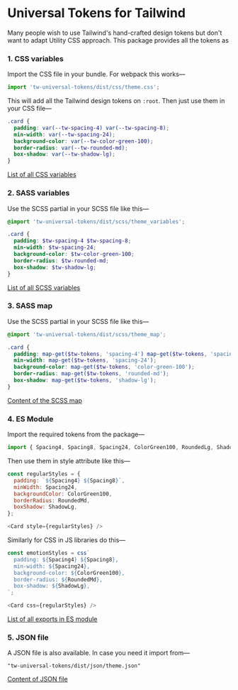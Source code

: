 # Universal Tokens for Tailwind

Many people wish to use Tailwind's hand-crafted design tokens but don't want to adapt Utility CSS approach. This package provides all the tokens as

### 1. CSS variables

Import the CSS file in your bundle. For webpack this works—

```js
import 'tw-universal-tokens/dist/css/theme.css';
```

This will add all the Tailwind design tokens on `:root`. Then just use them in your CSS file—

```css
.card {
  padding: var(--tw-spacing-4) var(--tw-spacing-8);
  min-width: var(--tw-spacing-24);
  background-color: var(--tw-color-green-100);
  border-radius: var(--tw-rounded-md);
  box-shadow: var(--tw-shadow-lg);
}
```

[List of all CSS variables](https://github.com/itaditya/tw-universal-tokens/blob/master/packages/core/dist/css/theme.css)

### 2. SASS variables

Use the SCSS partial in your SCSS file like this—

```scss
@import 'tw-universal-tokens/dist/scss/theme_variables';

.card {
  padding: $tw-spacing-4 $tw-spacing-8;
  min-width: $tw-spacing-24;
  background-color: $tw-color-green-100;
  border-radius: $tw-rounded-md;
  box-shadow: $tw-shadow-lg;
}
```

[List of all SCSS variables](https://github.com/itaditya/tw-universal-tokens/blob/master/packages/core/dist/scss/_theme_variables.scss)

### 3. SASS map

Use the SCSS partial in your SCSS file like this—

```scss
@import 'tw-universal-tokens/dist/scss/theme_map';

.card {
  padding: map-get($tw-tokens, 'spacing-4') map-get($tw-tokens, 'spacing-8');
  min-width: map-get($tw-tokens, 'spacing-24');
  background-color: map-get($tw-tokens, 'color-green-100');
  border-radius: map-get($tw-tokens, 'rounded-md');
  box-shadow: map-get($tw-tokens, 'shadow-lg');
}
```

[Content of the SCSS map](https://github.com/itaditya/tw-universal-tokens/blob/master/packages/core/dist/scss/_theme_map.scss)

### 4. ES Module

Import the required tokens from the package—

```js
import { Spacing4, Spacing8, Spacing24, ColorGreen100, RoundedLg, ShadowLg } from 'tw-universal-tokens';
```

Then use them in style attribute like this—

```js
const regularStyles = {
  padding: `${Spacing4} ${Spacing8}`,
  minWidth: Spacing24,
  backgroundColor: ColorGreen100,
  borderRadius: RoundedMd,
  boxShadow: ShadowLg,
};

<Card style={regularStyles} />
```

Similarly for CSS in JS libraries do this—

```js
const emotionStyles = css`
  padding: ${Spacing4} ${Spacing8},
  min-width: ${Spacing24},
  background-color: ${ColorGreen100},
  border-radius: ${RoundedMd},
  box-shadow: ${ShadowLg},
`;

<Card css={regularStyles} />
```

[List of all exports in ES module](https://github.com/itaditya/tw-universal-tokens/blob/master/packages/core/dist/esm/theme.js)

### 5. JSON file

A JSON file is also available. In case you need it import from—

```
"tw-universal-tokens/dist/json/theme.json"
```

[Content of JSON file](https://github.com/itaditya/tw-universal-tokens/blob/master/packages/core/dist/json/theme.json)

